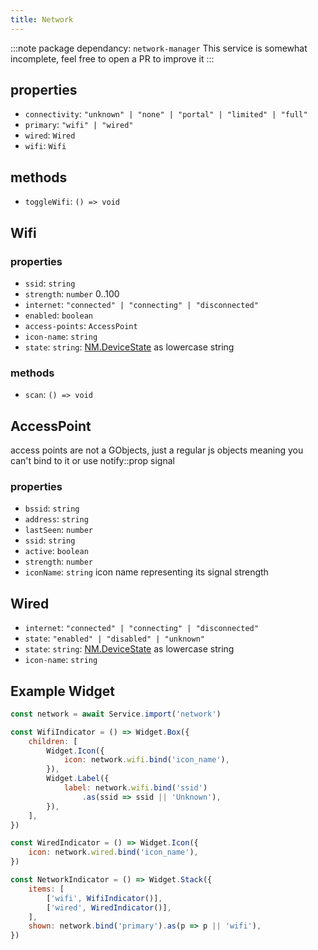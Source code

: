 ```yaml
---
title: Network
---
```


:::note
package dependancy: `network-manager`
This service is somewhat incomplete, feel free to open a PR to improve it
:::

## properties

* `connectivity`: `"unknown" | "none" | "portal" | "limited" | "full"`
* `primary`: `"wifi" | "wired"`
* `wired`: `Wired`
* `wifi`: `Wifi`

## methods

* `toggleWifi`: `() => void`

## Wifi

### properties

* `ssid`: `string`
* `strength`: `number` 0..100
* `internet`: `"connected" | "connecting" | "disconnected"`
* `enabled`: `boolean`
* `access-points`: `AccessPoint`
* `icon-name`: `string`
* `state`: `string`: [NM.DeviceState](https://gjs-docs.gnome.org/nm10~1.0/nm.devicestate) as lowercase string

### methods

* `scan`: `() => void`

## AccessPoint

access points are not a GObjects, just a regular js objects
meaning you can't bind to it or use notify::prop signal

### properties

* `bssid`: `string`
* `address`: `string`
* `lastSeen`: `number`
* `ssid`: `string`
* `active`: `boolean`
* `strength`: `number`
* `iconName`: `string` icon name representing its signal strength

## Wired

* `internet`: `"connected" | "connecting" | "disconnected"`
* `state`: `"enabled" | "disabled" | "unknown"`
* `state`: `string`: [NM.DeviceState](https://gjs-docs.gnome.org/nm10~1.0/nm.devicestate) as lowercase string
* `icon-name`: `string`

## Example Widget

```js
const network = await Service.import('network')

const WifiIndicator = () => Widget.Box({
    children: [
        Widget.Icon({
            icon: network.wifi.bind('icon_name'),
        }),
        Widget.Label({
            label: network.wifi.bind('ssid')
                .as(ssid => ssid || 'Unknown'),
        }),
    ],
})

const WiredIndicator = () => Widget.Icon({
    icon: network.wired.bind('icon_name'),
})

const NetworkIndicator = () => Widget.Stack({
    items: [
        ['wifi', WifiIndicator()],
        ['wired', WiredIndicator()],
    ],
    shown: network.bind('primary').as(p => p || 'wifi'),
})
```
